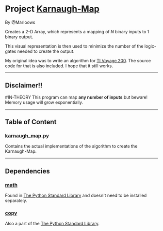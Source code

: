 # Project [Karnaugh-Map](https://en.wikipedia.org/wiki/Karnaugh_map)

By @Marloows

Creates a 2-D Array, which represents a mapping of $N$ binary inputs to $1$ binary output.

This visual representation is then used to minimize the number of the logic-gates needed to create the output.

My original idea was to write an algorithm for [TI Voyage 200](https://de.wikipedia.org/wiki/Voyage_200). The source code for that is also included. I hope that it still works.

---

## Disclaimer!!

#IN-THEORY This program can map **any number of inputs** but beware! Memory usage will grow exponentially.

---

## Table of Content

### [karnaugh_map.py](./karnaugh_map.py)

Contains the actual implementations of the algorithm to create the Karnaugh-Map.

---

## Dependencies

### [math](https://docs.python.org/3/library/math.html)

Found in [The Python Standard Library](https://docs.python.org/3/library/index.html) and doesn't need to be installed separately.

### [copy](https://docs.python.org/3/library/copy.html)

Also a part of the [The Python Standard Library](https://docs.python.org/3/library/index.html).
